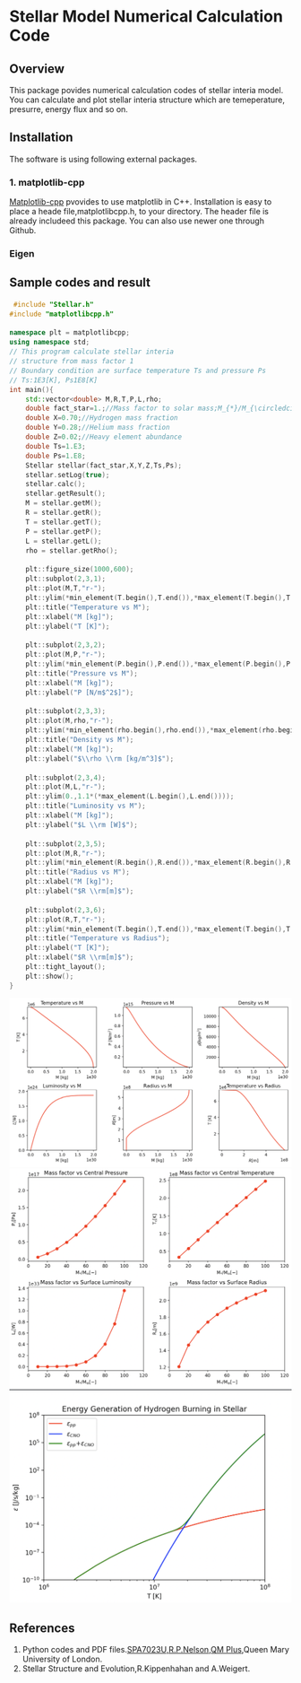 # Stellar Model Numerical Calculation Code
## Overview
 This package povides numerical calculation codes of stellar interia model. You can calculate and plot stellar interia structure which are temeperature, presurre, energy flux and so on.

## Installation
 The software is using following external packages.
### 1. matplotlib-cpp
  [Matplotlib-cpp](https://github.com/lava/matplotlib-cpp) pvovides to use matplotlib in C++.
  Installation is easy to place a heade file,matplotlibcpp.h, to your directory. The header file is already includeed this package. You can also use newer one through Github. 
### Eigen
  
## Sample codes and result
```c++
 #include "Stellar.h"
#include "matplotlibcpp.h"

namespace plt = matplotlibcpp;
using namespace std;
// This program calculate stellar interia
// structure from mass factor 1 
// Boundary condition are surface temperature Ts and pressure Ps
// Ts:1E3[K], Ps1E8[K]
int main(){
	std::vector<double> M,R,T,P,L,rho;
	double fact_star=1.;//Mass factor to solar mass;M_{*}/M_{\circledcirc}
	double X=0.70;//Hydrogen mass fraction
	double Y=0.28;//Helium mass fraction
	double Z=0.02;//Heavy element abundance
	double Ts=1.E3;
	double Ps=1.E8;
	Stellar stellar(fact_star,X,Y,Z,Ts,Ps);
	stellar.setLog(true);
	stellar.calc();
	stellar.getResult();
	M = stellar.getM();
	R = stellar.getR();
	T = stellar.getT();
	P = stellar.getP();
	L = stellar.getL();
	rho = stellar.getRho();

	plt::figure_size(1000,600);
	plt::subplot(2,3,1);
	plt::plot(M,T,"r-");
	plt::ylim(*min_element(T.begin(),T.end()),*max_element(T.begin(),T.end()));
	plt::title("Temperature vs M");
	plt::xlabel("M [kg]");
	plt::ylabel("T [K]");
	
	plt::subplot(2,3,2);
	plt::plot(M,P,"r-");
	plt::ylim(*min_element(P.begin(),P.end()),*max_element(P.begin(),P.end()));
	plt::title("Pressure vs M");
	plt::xlabel("M [kg]");
	plt::ylabel("P [N/m$^2$]");

	plt::subplot(2,3,3);
	plt::plot(M,rho,"r-");
	plt::ylim(*min_element(rho.begin(),rho.end()),*max_element(rho.begin(),rho.end()));
	plt::title("Density vs M");
	plt::xlabel("M [kg]");
	plt::ylabel("$\\rho \\rm [kg/m^3]$");

	plt::subplot(2,3,4);
	plt::plot(M,L,"r-");
	plt::ylim(0.,1.1*(*max_element(L.begin(),L.end())));
	plt::title("Luminosity vs M");
	plt::xlabel("M [kg]");
	plt::ylabel("$L \\rm [W]$");

	plt::subplot(2,3,5);
	plt::plot(M,R,"r-");
	plt::ylim(*min_element(R.begin(),R.end()),*max_element(R.begin(),R.end()));
	plt::title("Radius vs M");
	plt::xlabel("M [kg]");
	plt::ylabel("$R \\rm[m]$");

	plt::subplot(2,3,6);
	plt::plot(R,T,"r-");
	plt::ylim(*min_element(T.begin(),T.end()),*max_element(T.begin(),T.end()));
	plt::title("Temperature vs Radius");
	plt::ylabel("T [K]");
	plt::xlabel("$R \\rm[m]$");
	plt::tight_layout();
	plt::show();
}

```
<img src="https://github.com/taketoe/stellarmodel/blob/master/example/sun.png" width="600px">
<img src="https://github.com/taketoe/stellarmodel/blob/master/example/sun10_100.png" width="600px">
<img src="https://github.com/taketoe/stellarmodel/blob/master/example/energy_gen_KIP.png" width="600px">

## References
 1. Python codes and PDF files.[SPA7023U,R.P.Nelson,QM Plus](https://2019.qmplus.qmul.ac.uk/course/view.php?id=9017),Queen Mary University of London.
 2. Stellar Structure and Evolution,R.Kippenhahan and A.Weigert.

